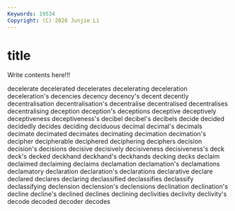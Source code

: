 ```yaml
---
Keywords: 19534
Copyright: (C) 2020 Junjie Li
---
```


# title

Write contents here!!!
 
decelerate 
decelerated 
decelerates 
decelerating 
deceleration 
deceleration's 
decencies
decency 
decency's 
decent 
decently 
decentralisation 
decentralisation's 
decentralise 
decentralised 
decentralises 
decentralising
deception 
deception's 
deceptions 
deceptive 
deceptively 
deceptiveness 
deceptiveness's 
decibel 
decibel's 
decibels
decide 
decided 
decidedly 
decides 
deciding 
deciduous 
decimal 
decimal's 
decimals 
decimate
decimated 
decimates 
decimating 
decimation 
decimation's 
decipher 
decipherable 
deciphered 
deciphering 
deciphers
decision 
decision's 
decisions 
decisive 
decisively 
decisiveness 
decisiveness's 
deck 
deck's 
decked
deckhand 
deckhand's 
deckhands 
decking 
decks 
declaim 
declaimed 
declaiming 
declaims 
declamation
declamation's 
declamations 
declamatory 
declaration 
declaration's 
declarations 
declarative 
declare 
declared 
declares
declaring 
declassified 
declassifies 
declassify 
declassifying 
declension 
declension's 
declensions 
declination 
declination's
decline 
decline's 
declined 
declines 
declining 
declivities 
declivity 
declivity's 
decode 
decoded
decoder 
decodes 
